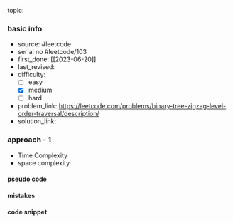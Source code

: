 topic:

### basic info
- source: #leetcode  
- serial no #leetcode/103
- first_done: [[2023-06-20]]
- last_revised:
- difficulty:
	- [ ] easy
	- [x] medium
	- [ ] hard
- problem_link: https://leetcode.com/problems/binary-tree-zigzag-level-order-traversal/description/
- solution_link:

### approach - 1
- Time Complexity
- space complexity

#### pseudo code

#### mistakes

#### code snippet
```python

```